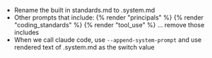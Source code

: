 



- Rename the built in standards.md to .system.md
- Other prompts that include:
  {% render "principals" %}
  {% render "coding_standards" %}
  {% render "tool_use" %}
  ... remove those includes
- When we call claude code, use `--append-system-prompt` and use rendered text of .system.md as the switch value
